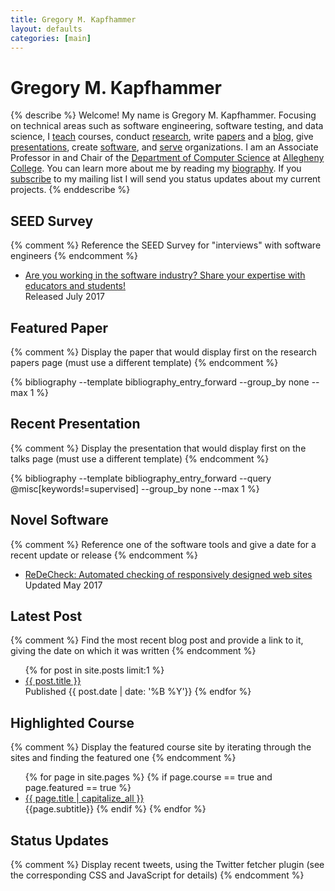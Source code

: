 ```yaml
---
title: Gregory M. Kapfhammer
layout: defaults
categories: [main]
---
```


# Gregory M. Kapfhammer

{% describe %}
Welcome! My name is Gregory M. Kapfhammer. Focusing on technical areas such as
software engineering, software testing, and data science, I
[teach]({{site.baseurl}}teaching/) courses, conduct
[research]({{site.baseurl}}research/), write
[papers]({{site.baseurl}}research/papers/) and a [blog]({{site.baseurl}}blog/),
give [presentations]({{site.baseurl}}research/presentations/), create
[software]({{site.baseurl}}software/), and [serve]({{site.baseurl}}service/)
organizations. I am an Associate Professor in and Chair of the [Department of
Computer Science](http://www.cs.allegheny.edu) at [Allegheny
College](http://www.allegheny.edu). You can learn more about me by reading my
[biography]({{site.baseurl}}biography/). If you
[subscribe]({{site.baseurl}}support/) to my mailing list I will send you
status updates about my current projects.
{% enddescribe %}

## SEED Survey

{% comment %} Reference the SEED Survey for "interviews" with software
engineers {% endcomment %}

<ul class="fa-ul"> <li><i class="fa-li fa fa-users fa-lg"></i><a class="major"
href="{{site.baseurl}}seed/">Are you working in the software industry? Share
your expertise with educators and students!</a></li> Released July 2017 </ul>

## Featured Paper

{% comment %} Display the paper that would display first on the research papers
page (must use a different template) {% endcomment %}

{% bibliography --template bibliography_entry_forward --group_by none --max 1 %}

## Recent Presentation

{% comment %} Display the presentation that would display first on the talks
page (must use a different template) {% endcomment %}

{% bibliography --template bibliography_entry_forward --query @misc[keywords!=supervised] --group_by none --max 1 %}

## Novel Software

{% comment %} Reference one of the software tools and give a date for a recent
update or release {% endcomment %}

<ul class="fa-ul">
<li><i class="fa-li fa fa-code fa-lg"></i><a class="major"
href="https://github.com/redecheck/redecheck-tool">ReDeCheck: Automated checking of responsively designed web sites</a></li>
Updated May 2017
</ul>

## Latest Post

{% comment %} Find the most recent blog post and provide a link to it, giving the date on which it was written {% endcomment %}

<ul class="fa-ul">
{% for post in site.posts limit:1 %}
  <li><i class="fa-li fa fa-edit fa-lg"></i><a class="major"
  href="{{site.baseurl}}{{ post.url | remove_first:'/'}}">{{ post.title
  }}</a></li> Published {{ post.date | date: '%B %Y'}}
{% endfor %}
</ul>

## Highlighted Course

{% comment %} Display the featured course site by iterating through the sites
and finding the featured one {% endcomment %}

<ul class="fa-ul">
{% for page in site.pages %}
  {% if page.course == true and page.featured == true %}
  <li><i class="fa-li fa fa-cog fa-lg"></i><a class="major" href="{{site.baseurl}}{{ page.url | remove_first:'/'}}">{{ page.title | capitalize_all }}</a></li>
  {{page.subtitle}}
  {% endif %}
{% endfor %}
</ul>

## Status Updates

{% comment %} Display recent tweets, using the Twitter fetcher plugin (see the
corresponding CSS and JavaScript for details) {% endcomment %}

<div id="tw-gkapfham">
</div>
